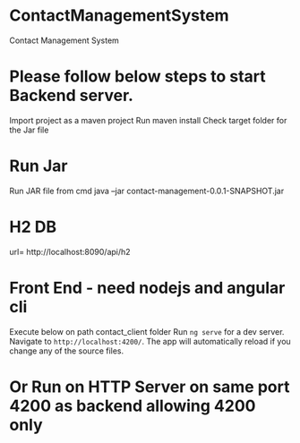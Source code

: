 # ContactManagementSystem
Contact Management System
# Please follow below steps to start Backend server.
Import project as a maven project
Run maven install
Check target folder for the Jar file
# Run Jar 
Run JAR file from cmd
java –jar contact-management-0.0.1-SNAPSHOT.jar

# H2 DB 
url= http://localhost:8090/api/h2

# Front End - need nodejs and angular cli
Execute below on path contact_client folder
Run `ng serve` for a dev server. Navigate to `http://localhost:4200/`. The app will automatically reload if you change any of the source files.
# Or Run on HTTP Server on same port 4200 as backend allowing 4200 only

